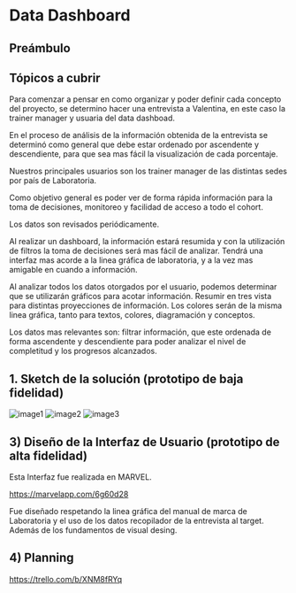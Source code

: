 # Data Dashboard

## Preámbulo


## Tópicos a cubrir


Para comenzar a pensar en como organizar y poder definir cada concepto del proyecto, se determino hacer una entrevista a Valentina, en este caso la trainer manager y usuaria del data dashboad.

En el proceso de análisis de la información obtenida de la entrevista se determinó como general que debe estar ordenado por ascendente y descendiente, para que sea mas fácil la visualización de cada porcentaje.

Nuestros principales usuarios son los trainer manager de las distintas sedes por país de Laboratoria.

Como objetivo general es poder ver de forma rápida información para la toma de decisiones, monitoreo y facilidad de acceso a todo el cohort. 

Los datos son revisados periódicamente.

Al realizar un dashboard, la información estará resumida y con la utilización de filtros la toma de decisiones será mas fácil de analizar. Tendrá una interfaz mas acorde a la linea gráfica de laboratoria, y a la vez mas amigable en cuando a información.

Al analizar todos los datos otorgados por el usuario, podemos determinar que se utilizarán gráficos para acotar información. Resumir en tres vista para distintas proyecciones de información. Los colores serán de la misma linea gráfica, tanto para textos, colores, diagramación y conceptos. 

Los datos mas relevantes son: filtrar información, que este ordenada de forma ascendente y descendiente para poder analizar el nivel de completitud y los progresos alcanzados.


## 1. Sketch de la solución (prototipo de baja fidelidad)


![image1](https://user-images.githubusercontent.com/39282705/41627032-993eb528-73ec-11e8-8fe8-49cf40467870.jpeg)
![image2](https://user-images.githubusercontent.com/39282705/41627578-d233e626-73ee-11e8-94da-2448ad2957a0.jpeg)
![image3](https://user-images.githubusercontent.com/39282705/41627581-d55f911a-73ee-11e8-9b04-ced0a5b2a3bb.jpeg)

## 3) Diseño de la Interfaz de Usuario (prototipo de alta fidelidad)

Esta Interfaz fue realizada en MARVEL.

https://marvelapp.com/6g60d28

Fue diseñado respetando la linea gráfica del manual de marca de Laboratoria y el uso de los datos recopilador de la entrevista al target. Además de los fundamentos de visual desing.

## 4) Planning

https://trello.com/b/XNM8fRYq
